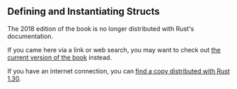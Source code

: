 ## Defining and Instantiating Structs

The 2018 edition of the book is no longer distributed with Rust's documentation.

If you came here via a link or web search, you may want to check out [the current
version of the book](../ch05-01-defining-structs.html) instead.

If you have an internet connection, you can [find a copy distributed with
Rust
1.30](https://doc.rust-lang.org/1.30.0/book/2018-edition/ch05-01-defining-structs.html).